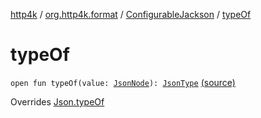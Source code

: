[http4k](../../index.md) / [org.http4k.format](../index.md) / [ConfigurableJackson](index.md) / [typeOf](./type-of.md)

# typeOf

`open fun typeOf(value: `[`JsonNode`](https://fasterxml.github.io/jackson-databind/javadoc/2.9/com/fasterxml/jackson/databind/JsonNode.html)`): `[`JsonType`](../-json-type/index.md) [(source)](https://github.com/http4k/http4k/blob/master/http4k-format-jackson/src/main/kotlin/org/http4k/format/ConfigurableJackson.kt#L27)

Overrides [Json.typeOf](../-json/type-of.md)

